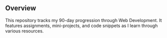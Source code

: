 ## Overview

This repository tracks my 90-day progression through Web Development. It features assignments, mini-projects, and code snippets as I learn through various resources.
<!-- Late Update streak -->
<!-- Late Update streak -->
